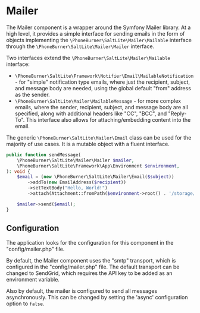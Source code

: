 # Mailer

The Mailer component is a wrapper around the Symfony Mailer library. At a high
level, it provides a simple interface for sending emails in the form of objects
implementing the `\PhoneBurner\SaltLite\Mailer\Mailable` interface through the
`\PhoneBurner\SaltLite\Mailer\Mailer` interface.

Two interfaces extend the `\PhoneBurner\SaltLite\Mailer\Mailable` interface:

- `\PhoneBurner\SaltLite\Framework\Notifier\Email\MailableNotification` - for "simple" notification type emails, where just the
  recipient, subject, and message body are needed, using the global default "from" address as the sender.
- `\PhoneBurner\SaltLite\Mailer\MailableMessage` - for more complex emails, where the sender, recipient,
  subject, and message body are all specified, along with additional headers like "CC", "BCC", and "Reply-To". This
  interface also allows for attaching/embedding content into the email.

The generic `\PhoneBurner\SaltLite\Mailer\Email` class can be used for the majority of use cases. It is a
mutable object with a fluent interface.

```php
public function sendMessage(
    \PhoneBurner\SaltLite\Mailer\Mailer $mailer,
    \PhoneBurner\SaltLite\Framework\App\Environment $environment,
): void {
    $email = (new \PhoneBurner\SaltLite\Mailer\Email($subject))
        ->addTo(new EmailAddress($recipient))
        ->setTextBody("Hello, World!")
        ->attach(Attachment::fromPath($environment->root() . '/storage/doc.pdf'));

    $mailer->send($email);
}
```

## Configuration

The application looks for the configuration for this component in the "config/mailer.php" file.

By default, the Mailer component uses the "smtp" transport, which is configured in the "config/mailer.php" file. The default
transport can be changed to SendGrid, which requires the API key to be added as an environment variable.

Also by default, the mailer is configured to send all messages asynchronously. This can be changed by setting the
'async' configuration option to `false`.
